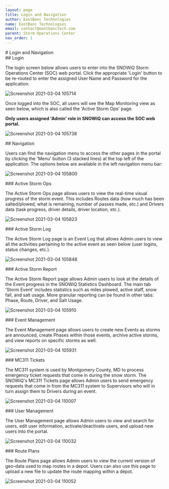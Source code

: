 ```yaml
---
layout: page
title: Login and Navigation
author: EastBanc Technologies
name: EastBanc Technologies
email: contact@eastbanctech.com
parent: Storm Operations Center
nav_order: 1
---
```

<section id="Login-and-Navigation" markdown="1">
# Login and Navigation

<section id="Login" markdown="1">
## Login<a name="-Login"></a>

The login screen below allows users to enter into the SNOWiQ Storm Operations Center (SOC) web portal. Click the appropriate 'Login' button to be re-routed to enter the assigned User Name and Password for the application.

![Screenshot 2021-03-04 105714](https://user-images.githubusercontent.com/79857237/109992186-05ae7980-7cd9-11eb-913d-f1f08273fdf2.png)

Once logged into the SOC, all users will see the Map Monitoring view as seen below, which is also called the 'Active Storm Ops' page.

**Only users assigned 'Admin' role in SNOWiQ can access the SOC web portal.**

![Screenshot 2021-03-04 105738](https://user-images.githubusercontent.com/79857237/109992194-06dfa680-7cd9-11eb-99b9-21cf89deb8c6.png)
</section>

<section id="Navigation" markdown="1">
## Navigation<a name="-Navigation"></a>

Users can find the navigation menu to access the other pages in the portal by clicking the 'Menu' button (3 stacked lines) at the top left of the application. The options below are available in the left navigation menu bar:

![Screenshot 2021-03-04 105800](https://user-images.githubusercontent.com/79857237/109992199-08a96a00-7cd9-11eb-84a2-26f648d4c786.png)

<section id="Active-Storm-Ops" markdown="1">
### Active Storm Ops<a name="Active-Storm-Ops"></a>

The Active Storm Ops page allows users to view the real-time visual progress of the storm event. This includes Routes data (how much has been salted/plowed, what is remaining, number of passes made, etc.) and Drivers data (task progress, driver details, driver location, etc.).

![Screenshot 2021-03-04 105823](https://user-images.githubusercontent.com/79857237/109992206-09da9700-7cd9-11eb-83bf-62b671a1b4db.png)
</section>

<section id="Active-Storm-Log" markdown="1">
### Active Storm Log<a name="Active-Storm-Log"></a>

The Active Storm Log page is an Event Log that allows Admin users to view all the activities pertaining to the active event as seen below (user logins, status changes, etc.).

![Screenshot 2021-03-04 105848](https://user-images.githubusercontent.com/79857237/109992218-0cd58780-7cd9-11eb-8b08-125254f14e4a.png)
</section>

<section id="Active-Storm-Report" markdown="1">
### Active Storm Report<a name="Active-Storm-Report"></a>

The Active Storm Report page allows Admin users to look at the details of the Event progress in the SNOWiQ Statistics Dashboard. The main tab 'Storm Event' includes statistics such as miles plowed, active staff, snow fall, and salt usage. More granular reporting can be found in other tabs: Phase, Route, Driver, and Salt Usage.

![Screenshot 2021-03-04 105910](https://user-images.githubusercontent.com/79857237/109992227-0e9f4b00-7cd9-11eb-92be-55ef8cfdd3a0.png)
</section>

<section id="Event-Management" markdown="1">
### Event Management<a name="-Event-Mangement"></a>

The Event Management page allows users to create new Events as storms are announced, create Phases within those events, archive active storms, and view reports on specific storms as well.

![Screenshot 2021-03-04 105931](https://user-images.githubusercontent.com/79857237/109992251-15c65900-7cd9-11eb-8ea9-0b114119d198.png)
</section>

<section id="MC311-Tickets" markdown="1">
### MC311 Tickets<a name="-MC311-Tickets"></a>

The MC311 system is used by Montgomery County, MD to process emergency ticket requests that come in during the snow storm. The SNOWiQ's MC311 Tickets page allows Admin users to send emergency requests that come in from the MC311 system to Supervisors who will in turn assign them to Drivers during an event.

![Screenshot 2021-03-04 110007](https://user-images.githubusercontent.com/79857237/109992264-1828b300-7cd9-11eb-8974-695fdf784b90.png)
</section>

<section id="User-Management" markdown="1">
### User Management <a name="-User-Management"></a>

The User Management page allows Admin users to view and search for users, edit user information, activate/deactivate users, and upload new users into the portal.

![Screenshot 2021-03-04 110032](https://user-images.githubusercontent.com/79857237/109992274-19f27680-7cd9-11eb-8b1d-e20d1f2e61ee.png)
</section>

<section id="Route-Plans" markdown="1">
### Route Plans<a name="-Route-Plans"></a>

The Route Plans page allows Admin users to view the current version of geo-data used to map routes in a depot. Users can also use this page to upload a new file to update the route mapping within a depot.

![Screenshot 2021-03-04 110052](https://user-images.githubusercontent.com/79857237/109992281-1bbc3a00-7cd9-11eb-80da-f45513e3e0f0.png)
</section>
</section>
</section>